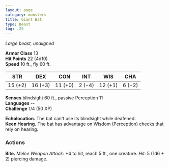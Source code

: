```yaml
---
layout: page
category: monsters
title: Giant Bat
type: Beast
tag: .25
---
```

_Large beast, unaligned_

**Armor Class** 13    
**Hit Points** 22 (4d10)    
**Speed** 10 ft., fly 60 ft.

| STR     | DEX     | CON     | INT     | WIS     | CHA     |
|---------|---------|---------|---------|---------|---------|
| 15 (+2) | 16 (+3) | 11 (+0) | 2 (−4)  | 12 (+1) | 6 (−2)  |  

**Senses** blindsight 60 ft., passive Perception 11    
**Languages** --    
**Challenge** 1/4 (50 XP) 

**Echolocation.** The bat can't use its blindsight while deafened.    
**Keen Hearing.** The bat has advantage on Wisdom (Perception) checks that rely on hearing. 

### Actions    
**Bite.** _Melee Weapon Attack:_ +4 to hit, reach 5 ft., one creature. _Hit:_ 5 (1d6 + 2) piercing damage. 
